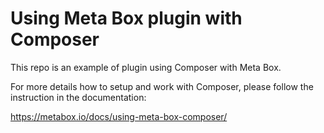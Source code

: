 # Using Meta Box plugin with Composer

This repo is an example of plugin using Composer with Meta Box.

For more details how to setup and work with Composer, please follow the instruction in the documentation:

https://metabox.io/docs/using-meta-box-composer/
